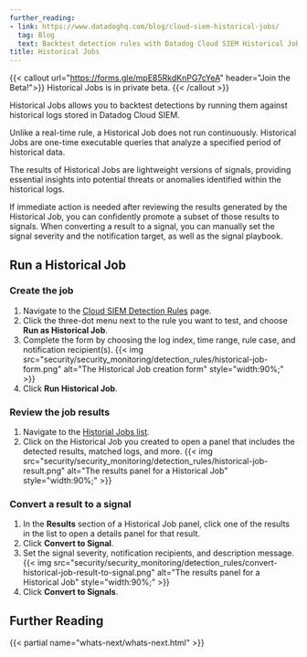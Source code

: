```yaml
---
further_reading:
- link: https://www.datadoghq.com/blog/cloud-siem-historical-jobs/
  tag: Blog
  text: Backtest detection rules with Datadog Cloud SIEM Historical Jobs
title: Historical Jobs
---
```


{{< callout url="https://forms.gle/mpE85RkdKnPG7cYeA" header="Join the Beta!">}}
Historical Jobs is in private beta.
{{< /callout >}}

Historical Jobs allows you to backtest detections by running them against historical logs stored in Datadog Cloud SIEM. 

Unlike a real-time rule, a Historical Job does not run continuously. Historical Jobs are one-time executable queries that analyze a specified period of historical data.

The results of Historical Jobs are lightweight versions of signals, providing essential insights into potential threats or anomalies identified within the historical logs.

If immediate action is needed after reviewing the results generated by the Historical Job, you can confidently promote a subset of those results to signals. When converting a result to a signal, you can manually set the signal severity and the notification target, as well as the signal playbook.

## Run a Historical Job

### Create the job

1. Navigate to the [Cloud SIEM Detection Rules][1] page.
1. Click the three-dot menu next to the rule you want to test, and choose **Run as Historical Job**.
1. Complete the form by choosing the log index, time range, rule case, and notification recipient(s).
    {{< img src="security/security_monitoring/detection_rules/historical-job-form.png" alt="The Historical Job creation form" style="width:90%;" >}}
1. Click **Run Historical Job**.

### Review the job results

1. Navigate to the [Historial Jobs list][2].
1. Click on the Historical Job you created to open a panel that includes the detected results, matched logs, and more.
    {{< img src="security/security_monitoring/detection_rules/historical-job-result.png" alt="The results panel for a Historical Job" style="width:90%;" >}}

### Convert a result to a signal

1. In the **Results** section of a Historical Job panel, click one of the results in the list to open a details panel for that result.
1. Click **Convert to Signal**.
1. Set the signal severity, notification recipients, and description message.
    {{< img src="security/security_monitoring/detection_rules/convert-historical-job-result-to-signal.png" alt="The results panel for a Historical Job" style="width:90%;" >}}
1. Click **Convert to Signals**.

## Further Reading

{{< partial name="whats-next/whats-next.html" >}}

[1]: https://app.datadoghq.com/security/rules
[2]: https://app.datadoghq.com/security/detections/historical-jobs